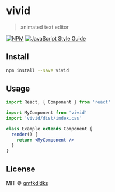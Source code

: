 # vivid

> animated text editor

[![NPM](https://img.shields.io/npm/v/vivid.svg)](https://www.npmjs.com/package/vivid) [![JavaScript Style Guide](https://img.shields.io/badge/code_style-standard-brightgreen.svg)](https://standardjs.com)

## Install

```bash
npm install --save vivid
```

## Usage

```jsx
import React, { Component } from 'react'

import MyComponent from 'vivid'
import 'vivid/dist/index.css'

class Example extends Component {
  render() {
    return <MyComponent />
  }
}
```

## License

MIT © [qmfkdldks](https://github.com/qmfkdldks)
